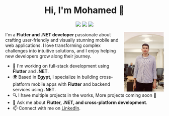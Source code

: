 <h1 align="center">Hi, I'm Mohamed 👋</h1>

<p align="center">
    <a href="https://www.facebook.com/profile.php?id=100083790041180&mibextid=LQQJ4d"> <img src="https://img.shields.io/badge/facebook-%231877F2?style=flat&logo=facebook&logoColor=white"/></a>
    <a href="https://www.linkedin.com/in/mohamed-gamal-37910b212"><img src="https://img.shields.io/badge/linkedin-%230177B5?style=flat&logo=linkedin&logoColor=white"/></a>
    <a href="https://www.instagram.com/muhammad.elkerba/profilecard/?igsh=NWhlbTBwY2RrcjQx"><img src="https://img.shields.io/badge/instagram-%23E4415F?style=flat&logo=instagram&logoColor=white"/></a>
</p>

<img src="https://github.com/mohamedelkerba/My-Portfolio/blob/main/assets/images/myPhoto.jpeg" align="right" width="25%"/>

I'm a **Flutter and .NET developer** passionate about crafting user-friendly and visually stunning mobile and web applications. I love transforming complex challenges into intuitive solutions, and I enjoy helping new developers grow along their journey.

- 🔭 I'm working on full-stack development using **Flutter** and **.NET**.  
- 🌍 Based in **Egypt**, I specialize in building cross-platform mobile apps with **Flutter** and backend services using **.NET**.  
- 🔍 I have multiple projects in the works, More projects coming soon 🚀  
- 💬 Ask me about **Flutter, .NET, and cross-platform development**.  
- 📫 Connect with me on [LinkedIn](https://www.linkedin.com/in/mohamed-gamal-37910b212).
